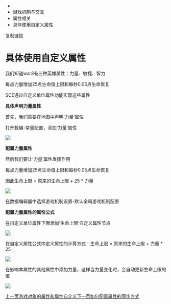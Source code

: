   * [](/)
  * 游戏机制与交互
  * 属性相关
  * 具体使用自定义属性

复制链接

# 具体使用自定义属性

我们知道war3有三种英雄属性：力量、敏捷、智力

每点力量增加25点生命值上限和每秒0.05点生命恢复

SCE通过自定义单位属性功能实现这些属性

**具体声明力量属性**

首先，我们需要在地图中声明‘力量’属性

打开数编-常量配置，添加‘力量’属性

![](/assets/images/添加力量属性-acd9ad642209f909480cf4f55a7ba0d2.png)

**配置力量属性**

然后我们要让‘力量’属性发挥作用

每点力量增加25点生命值上限和每秒0.05点生命恢复

因此生命上限 = 原来的生命上限 + 25 * 力量

![](/assets/images/游戏机制-0389efbe943c0d0346592c82ec87e052.png)

在数据编辑器中选择游戏机制设置-默认全局游戏机制配置

**配置力量属性的属性公式**

在自定义单位属性下面添加‘生命上限’自定义属性节点

![](/assets/images/游戏机制1-2408eae2db125c8ebb1f917339959a0d.png)

在自定义属性公式中定义属性的计算方式：生命上限 = 原来的生命上限 + 力量 * 25

![](/assets/images/公式-ca7a7e8cd6420e43015d2a2412b47316.png)

在影响本属性的其他属性中添加力量，这样当力量变化时，会自动更新生命上限的值

![](/assets/images/自动更新-9323978cd546423ccf8c66dbe2e75e3e.png)

[上一页游戏对象的属性和属性自定义](/Manual/GameMechanics/属性相关/CustomProperty)[下一页如何配置属性的同步方式](/Manual/GameMechanics/属性相关/SyncProperty)


